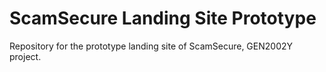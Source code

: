 # ScamSecure Landing Site Prototype

Repository for the prototype landing site of ScamSecure, GEN2002Y project.
